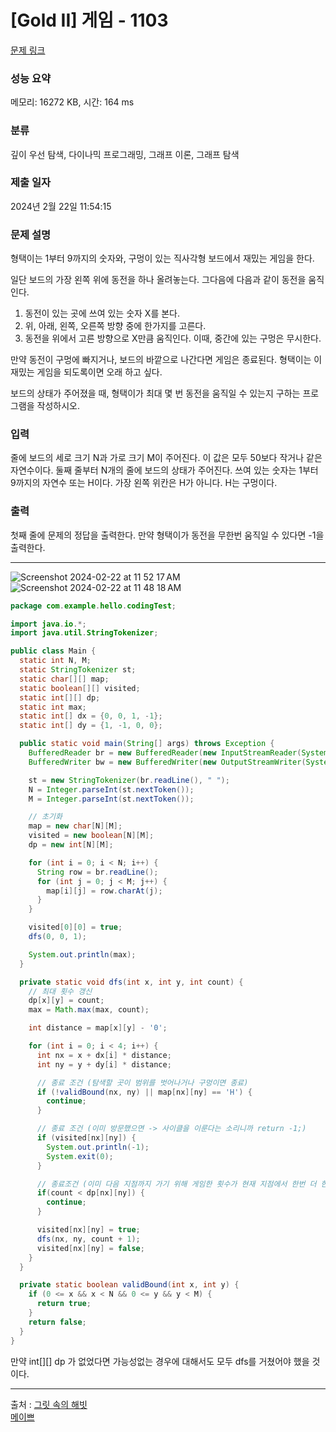 # [Gold II] 게임 - 1103 

[문제 링크](https://www.acmicpc.net/problem/1103) 

### 성능 요약

메모리: 16272 KB, 시간: 164 ms

### 분류

깊이 우선 탐색, 다이나믹 프로그래밍, 그래프 이론, 그래프 탐색

### 제출 일자

2024년 2월 22일 11:54:15

### 문제 설명

<p>형택이는 1부터 9까지의 숫자와, 구멍이 있는 직사각형 보드에서 재밌는 게임을 한다.</p>

<p>일단 보드의 가장 왼쪽 위에 동전을 하나 올려놓는다. 그다음에 다음과 같이 동전을 움직인다.</p>

<ol>
	<li>동전이 있는 곳에 쓰여 있는 숫자 X를 본다.</li>
	<li>위, 아래, 왼쪽, 오른쪽 방향 중에 한가지를 고른다.</li>
	<li>동전을 위에서 고른 방향으로 X만큼 움직인다. 이때, 중간에 있는 구멍은 무시한다.</li>
</ol>

<p>만약 동전이 구멍에 빠지거나, 보드의 바깥으로 나간다면 게임은 종료된다. 형택이는 이 재밌는 게임을 되도록이면 오래 하고 싶다.</p>

<p>보드의 상태가 주어졌을 때, 형택이가 최대 몇 번 동전을 움직일 수 있는지 구하는 프로그램을 작성하시오.</p>

### 입력 

 <p>줄에 보드의 세로 크기 N과 가로 크기 M이 주어진다. 이 값은 모두 50보다 작거나 같은 자연수이다. 둘째 줄부터 N개의 줄에 보드의 상태가 주어진다. 쓰여 있는 숫자는 1부터 9까지의 자연수 또는 H이다. 가장 왼쪽 위칸은 H가 아니다. H는 구멍이다.</p>

### 출력 

 <p>첫째 줄에 문제의 정답을 출력한다. 만약 형택이가 동전을 무한번 움직일 수 있다면 -1을 출력한다.</p>

---

![Screenshot 2024-02-22 at 11 52 17 AM](https://github.com/jinkwon9301/Java-Algorithm/assets/77374066/e9ab7b61-4356-4914-9408-433edb6264e6)
![Screenshot 2024-02-22 at 11 48 18 AM](https://github.com/jinkwon9301/Java-Algorithm/assets/77374066/e138c53d-afa9-49fe-b73c-1694d45fabdd)

```java
package com.example.hello.codingTest;

import java.io.*;
import java.util.StringTokenizer;

public class Main {
  static int N, M;
  static StringTokenizer st;
  static char[][] map;
  static boolean[][] visited;
  static int[][] dp;
  static int max;
  static int[] dx = {0, 0, 1, -1};
  static int[] dy = {1, -1, 0, 0};

  public static void main(String[] args) throws Exception {
    BufferedReader br = new BufferedReader(new InputStreamReader(System.in));
    BufferedWriter bw = new BufferedWriter(new OutputStreamWriter(System.out));

    st = new StringTokenizer(br.readLine(), " ");
    N = Integer.parseInt(st.nextToken());
    M = Integer.parseInt(st.nextToken());

    // 초기화
    map = new char[N][M];
    visited = new boolean[N][M];
    dp = new int[N][M];

    for (int i = 0; i < N; i++) {
      String row = br.readLine();
      for (int j = 0; j < M; j++) {
        map[i][j] = row.charAt(j);
      }
    }

    visited[0][0] = true;
    dfs(0, 0, 1);

    System.out.println(max);
  }

  private static void dfs(int x, int y, int count) {
    // 최대 횟수 갱신
    dp[x][y] = count;
    max = Math.max(max, count);

    int distance = map[x][y] - '0';

    for (int i = 0; i < 4; i++) {
      int nx = x + dx[i] * distance;
      int ny = y + dy[i] * distance;

      // 종료 조건 (탐색할 곳이 범위를 벗어나거나 구멍이면 종료)
      if (!validBound(nx, ny) || map[nx][ny] == 'H') {
        continue;
      }

      // 종료 조건 (이미 방문했으면 -> 사이클을 이룬다는 소리니까 return -1;)
      if (visited[nx][ny]) {
        System.out.println(-1);
        System.exit(0);
      }

      // 종료조건 (이미 다음 지점까지 가기 위해 게임한 횟수가 현재 지점에서 한번 더 한 것보다 크면 어차피 작으므로 할 이유 없다.)
      if(count < dp[nx][ny]) {
        continue;
      }

      visited[nx][ny] = true;
      dfs(nx, ny, count + 1);
      visited[nx][ny] = false;
    }
  }

  private static boolean validBound(int x, int y) {
    if (0 <= x && x < N && 0 <= y && y < M) {
      return true;
    }
    return false;
  }
}

```

만약 int[][] dp 가 없었다면 가능성없는 경우에 대해서도 모두 dfs를 거쳤어야 했을 것이다.

---
출처 : [그릿 속의 해빗](https://loosie.tistory.com/250) <br />
[메이쁘](https://maivve.tistory.com/260)
